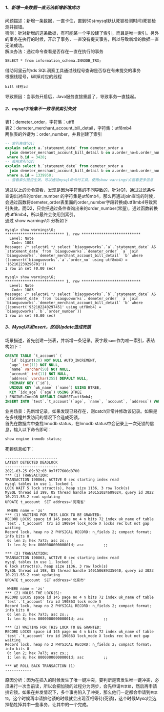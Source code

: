 ##### 1、新增一条数据一直无法新增新增成功
问题描述：新增一条数据，一直卡住，直到50s(mysql默认死锁检测时间)死锁检测并报错。<br>
猜测：针对新增的这条数据，有可能某一个字段建了索引，而且是唯一索引。另外的事务在执行的时候，开启了事务，一直没有提交事务，所以导致新增的数据一直无法成功。<br>
解决办法：通过命令查看是否存在一直在执行的事务
```
SELECT * from information_schema.INNODB_TRX;
```
借助阿里云的rds SQL洞察工具通过线程号查询是否存在有未提交的事务<br>
根据线程号，kill掉对应的线程
```
kill 线程id
```
导致原因：当事务开启后，Java服务直接重启了，导致事务一直挂起。

##### 2、mysql字符集不一致导致索引失效
表1：demeter_order，字符集：utf8<br>
表2：demeter_merchant_account_bill_detail，字符集：utf8mb4<br>
两张表的外键为：order_number，并且创建了索引
```SQL
-- 索引失效(Q1)
explain select a.`statement_date` from demeter_order a
  join demeter_merchant_account_bill_detail b on a.order_no=b.order_number
 where b.id = 3428;
-- 会用索引(Q2)
explain select b.`statement_date` from demeter_order a
  join demeter_merchant_account_bill_detail b on a.order_no=b.order_number
 where a.id = 1339950;
-- 查看索引是否生效，可以通过mysql命令行工具，使用show warnings\G查看更多信息
```
通过以上的命令查看，发现是因为字符集的不同导致的，针对Q1，通过过滤条件查询出对应的order_number
的字符集是utf8mb4，那么再通过join查询的时候，会通过函数将demeter_order表里面的order_number字段转换成utf8mb4导致索引失效。而Q2，只会把通过条件查询出来的order_number(常量)，通过函数转换成utf8mb4，所以最终会使用到索引。<br>
通过 show warnings\G 分析如下
```
mysql> show warnings\G;
*************************** 1. row ***************************
  Level: Note
   Code: 1003
Message: /* select#1 */ select `biaoguoworks`.`a`.`statement_date` AS `statement_date` from `biaoguoworks`.`demeter_order` `a` join `biaoguoworks`.`demeter_merchant_account_bill_detail` `b` where ((convert(`biaoguoworks`.`a`.`order_no` using utf8mb4) = '162102230296701'))
1 row in set (0.00 sec)

```
```
mysql> show warnings\G;
*************************** 1. row ***************************
  Level: Note
   Code: 1003
Message: /* select#1 */ select `biaoguoworks`.`b`.`statement_date` AS `statement_date` from `biaoguoworks`.`demeter_order` `a` join `biaoguoworks`.`demeter_merchant_account_bill_detail` `b` where ((convert('932102240297451' using utf8mb4) = `biaoguoworks`.`b`.`order_number`))
1 row in set (0.00 sec)
```
##### 3、Mysql并发Insert，然后Update造成死锁
场景描述，首先创建一张表，并新增一条记录。表字段`name`作为唯一索引，表结构如下：
```SQL
CREATE TABLE `t_account` (
  `id` bigint(20) NOT NULL AUTO_INCREMENT,
  `age` int(11) NOT NULL,
  `name` varchar(50) NOT NULL,
  `account` int(11) NOT NULL,
  `address` varchar(255) DEFAULT NULL,
  PRIMARY KEY (`id`),
  UNIQUE KEY `uk_name` (`name`) USING BTREE,
  KEY `idx_age` (`age`) USING BTREE
) ENGINE=InnoDB DEFAULT CHARSET=utf8mb4;
INSERT INTO `test`.`t_account`(`age`, `name`, `account`, `address`) VALUES (20, 'zs', 1000000, '成都市');
```
业务场景：先新增记录，如果发现已经存在，则catch异常并修改该记录。如果是在多线程并发访问的情况下会造成死锁。<br>
首先在数据库中查找Innodb status，在Innodb status中会记录上一次死锁的信息，输入以下命令即可：
```SQL
show engine innodb status;
```
死锁信息如下：
```
------------------------
LATEST DETECTED DEADLOCK
------------------------
2021-03-25 09:32:03 0x7f77600d8700
*** (1) TRANSACTION:
TRANSACTION 190864, ACTIVE 0 sec starting index read
mysql tables in use 1, locked 1
LOCK WAIT 5 lock struct(s), heap size 1136, 3 row lock(s)
MySQL thread id 199, OS thread handle 140151024609024, query id 3022 10.211.55.2 root updating
UPDATE t_account  SET address='河南省'

 WHERE name = 'zs'
*** (1) WAITING FOR THIS LOCK TO BE GRANTED:
RECORD LOCKS space id 145 page no 4 n bits 72 index uk_name of table `test`.`t_account` trx id 190864 lock_mode X locks rec but not gap waiting
Record lock, heap no 2 PHYSICAL RECORD: n_fields 2; compact format; info bits 0
 0: len 2; hex 7a73; asc zs;;
 1: len 8; hex 800000000000001d; asc         ;;

*** (2) TRANSACTION:
TRANSACTION 190863, ACTIVE 0 sec starting index read
mysql tables in use 1, locked 1
6 lock struct(s), heap size 1136, 3 row lock(s)
MySQL thread id 198, OS thread handle 140150689335040, query id 3023 10.211.55.2 root updating
UPDATE t_account  SET address='北京市'

 WHERE name = 'zs'
*** (2) HOLDS THE LOCK(S):
RECORD LOCKS space id 145 page no 4 n bits 72 index uk_name of table `test`.`t_account` trx id 190863 lock mode S
Record lock, heap no 2 PHYSICAL RECORD: n_fields 2; compact format; info bits 0
 0: len 2; hex 7a73; asc zs;;
 1: len 8; hex 800000000000001d; asc         ;;

*** (2) WAITING FOR THIS LOCK TO BE GRANTED:
RECORD LOCKS space id 145 page no 4 n bits 72 index uk_name of table `test`.`t_account` trx id 190863 lock_mode X locks rec but not gap waiting
Record lock, heap no 2 PHYSICAL RECORD: n_fields 2; compact format; info bits 0
 0: len 2; hex 7a73; asc zs;;
 1: len 8; hex 800000000000001d; asc         ;;

*** WE ROLL BACK TRANSACTION (1)
------------
```
原因分析：因为在插入的时候发生了唯一键冲突，要判断是否发生唯一键冲突，必须进行一次当前读，所以会把加锁的过程分为两步，会先申请`共享锁`，然后再申请排它锁。如果在并发情况下，多个事务陷入了冲突，那么他们一定都会申请到`共享锁`，这个时候再申请排他锁的时候就会出现互相等待(死锁)，这个时候Mysql会选择牺牲掉其中一些事务，让其中的一个完成。
